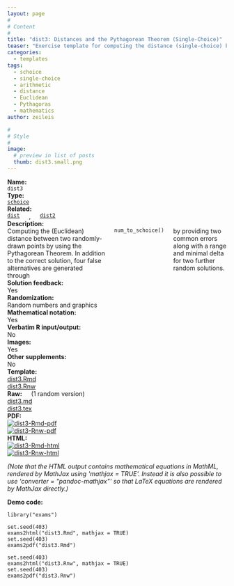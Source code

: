 ```yaml
---
layout: page
#
# Content
#
title: "dist3: Distances and the Pythagorean Theorem (Single-Choice)"
teaser: "Exercise template for computing the distance (single-choice) between two randomly-drawn points in a Cartesian coordinate system."
categories:
  - templates
tags:
  - schoice
  - single-choice
  - arithmetic
  - distance
  - Euclidean
  - Pythagoras
  - mathematics
author: zeileis

#
# Style
#
image:
  # preview in list of posts
  thumb: dist3.small.png
---
```


<div class='row t1 b1'>
  <div class='medium-4 columns'><b>Name:</b></div>
  <div class='medium-8 columns'><code class="highlighter-rouge">dist3</code></div>
</div>
<div class='row t1 b1'>
  <div class='medium-4 columns'><b>Type:</b></div>
  <div class='medium-8 columns'><a href="{{ site.url }}/tag/schoice/"><code class="highlighter-rouge">schoice</code></a></div>
</div>
<div class='row t1 b1'>   <div class='medium-4 columns'><b>Related:</b></div>   <div class='medium-8 columns'><a href="{{ site.url }}/templates/dist/"><code class="highlighter-rouge">dist</code></a>, <a href="{{ site.url }}/templates/dist2/"><code class="highlighter-rouge">dist2</code></a></div> </div>

<div class='row t20 b1'>
  <div class='medium-4 columns'><b>Description:</b></div>
  <div class='medium-8 columns'>Computing the (Euclidean) distance between two randomly-drawn points by using the Pythagorean Theorem. In addition to the correct solution, four false alternatives are generated through <code class="highlighter-rouge">num_to_schoice()</code> by providing two common errors along with a range and minimal delta for two further random solutions.</div>
</div>
<div class='row t1 b1'>
  <div class='medium-4 columns'><b>Solution feedback:</b></div>
  <div class='medium-8 columns'>Yes</div>
</div>
<div class='row t1 b1'>
  <div class='medium-4 columns'><b>Randomization:</b></div>
  <div class='medium-8 columns'>Random numbers and graphics</div>
</div>
<div class='row t1 b1'>
  <div class='medium-4 columns'><b>Mathematical notation:</b></div>
  <div class='medium-8 columns'>Yes</div>
</div>
<div class='row t1 b1'>
  <div class='medium-4 columns'><b>Verbatim R input/output:</b></div>
  <div class='medium-8 columns'>No</div>
</div>
<div class='row t1 b1'>
  <div class='medium-4 columns'><b>Images:</b></div>
  <div class='medium-8 columns'>Yes</div>
</div>
<div class='row t1 b1'>
  <div class='medium-4 columns'><b>Other supplements:</b></div>
  <div class='medium-8 columns'>No</div>
</div>

<div class='row t20 b1'>
  <div class='medium-4 columns'><b>Template:</b></div>
  <div class='medium-4 columns'><a href="{{ site.url }}/assets/posts/2017-08-14-dist3//dist3.Rmd">dist3.Rmd</a></div>
  <div class='medium-4 columns'><a href="{{ site.url }}/assets/posts/2017-08-14-dist3//dist3.Rnw">dist3.Rnw</a></div>
</div>
<div class='row t1 b1'>
  <div class='medium-4 columns'><b>Raw:</b> (1 random version)</div>
  <div class='medium-4 columns'><a href="{{ site.url }}/assets/posts/2017-08-14-dist3//dist3.md" >dist3.md</a></div>
  <div class='medium-4 columns'><a href="{{ site.url }}/assets/posts/2017-08-14-dist3//dist3.tex">dist3.tex</a></div>
</div>
<div class='row t1 b1'>
  <div class='medium-4 columns'><b>PDF:</b></div>
  <div class='medium-4 columns'><a href="{{ site.url }}/assets/posts/2017-08-14-dist3//dist3-Rmd.pdf"><img src="{{ site.url }}/assets/posts/2017-08-14-dist3//dist3-Rmd-pdf.png" alt="dist3-Rmd-pdf"/></a></div>
  <div class='medium-4 columns'><a href="{{ site.url }}/assets/posts/2017-08-14-dist3//dist3-Rnw.pdf"><img src="{{ site.url }}/assets/posts/2017-08-14-dist3//dist3-Rnw-pdf.png" alt="dist3-Rnw-pdf"/></a></div>
</div>
<div class='row t1 b20'>
  <div class='medium-4 columns'><b>HTML:</b></div>
  <div class='medium-4 columns'><a href="{{ site.url }}/assets/posts/2017-08-14-dist3//dist3-Rmd.html"><img src="{{ site.url }}/assets/posts/2017-08-14-dist3//dist3-Rmd-html.png" alt="dist3-Rmd-html"/></a></div>
  <div class='medium-4 columns'><a href="{{ site.url }}/assets/posts/2017-08-14-dist3//dist3-Rnw.html"><img src="{{ site.url }}/assets/posts/2017-08-14-dist3//dist3-Rnw-html.png" alt="dist3-Rnw-html"/></a></div>
</div>

_(Note that the HTML output contains mathematical equations in MathML, rendered by MathJax using 'mathjax = TRUE'. Instead it is also possible to use 'converter = "pandoc-mathjax"' so that LaTeX equations are rendered by MathJax directly.)_

**Demo code:**

<pre><code class="prettyprint ">library(&quot;exams&quot;)

set.seed(403)
exams2html(&quot;dist3.Rmd&quot;, mathjax = TRUE)
set.seed(403)
exams2pdf(&quot;dist3.Rmd&quot;)

set.seed(403)
exams2html(&quot;dist3.Rnw&quot;, mathjax = TRUE)
set.seed(403)
exams2pdf(&quot;dist3.Rnw&quot;)</code></pre>
